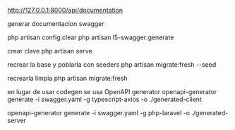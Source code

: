 http://127.0.0.1:8000/api/documentation

generar documentacion swagger

php artisan config:clear
php artisan l5-swagger:generate

crear clave 
php artisan serve

recrear la base y poblarla con seeders
php artisan migrate:fresh --seed



recrearla limpia
php artisan migrate:fresh

en lugar de usar codegen se usa OpenAPI generator
openapi-generator generate -i swagger.yaml -g typescript-axios -o ./generated-client

openapi-generator generate -i swagger.yaml -g php-laravel -o ./generated-server